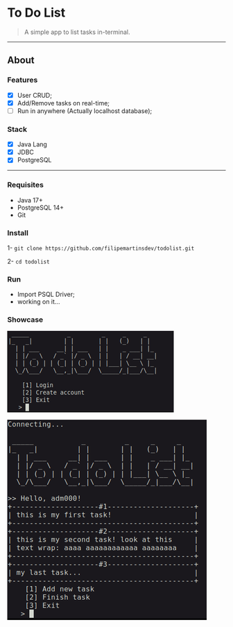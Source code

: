 # To Do List
> A simple app to list tasks in-terminal.
***

## About

### Features

- [x] User CRUD;
- [x] Add/Remove tasks on real-time;
- [ ] Run in anywhere (Actually localhost database);

### Stack
- [x] Java Lang
- [x] JDBC
- [x] PostgreSQL

*** 

### Requisites

- Java 17+
- PostgreSQL 14+
- Git

### Install

1- `git clone https://github.com/filipemartinsdev/todolist.git`

2- `cd todolist`

### Run
- Import PSQL Driver;
- working on it...


### Showcase

![img_3.png](img_3.png)

![img_2.png](img.png)